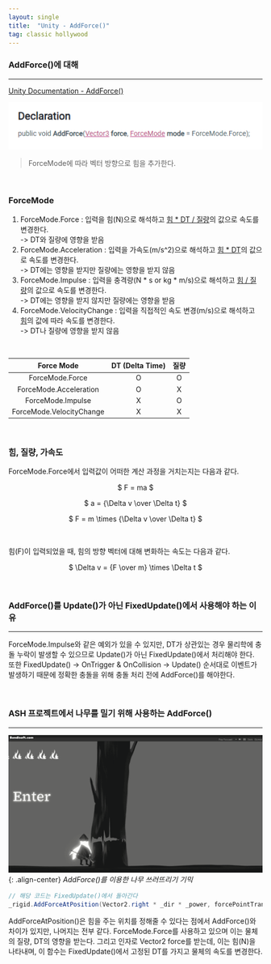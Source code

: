 ```yaml
---
layout: single
title:  "Unity - AddForce()"
tag: classic hollywood
---
```


### AddForce()에 대해
---

[Unity Documentation - AddForce()](https://docs.unity3d.com/ScriptReference/Rigidbody.AddForce.html)

![](/assets/images/unity/addforce.png)

> ForceMode에 따라 벡터 방향으로 힘을 추가한다.

<br>

### ForceMode

1. ForceMode.Force : 입력을 힘(N)으로 해석하고 <u>힘 * DT / 질량</u>의 값으로 속도를 변경한다.  
   -> DT와 질량에 영향을 받음
2. ForceMode.Acceleration : 입력을 가속도(m/s^2)으로 해석하고 <u>힘 * DT</u>의 값으로 속도를 변경한다.  
   -> DT에는 영향을 받지만 질량에는 영향을 받지 않음
3. ForceMode.Impulse : 입력을 충격량(N * s or kg * m/s)으로 해석하고 <u>힘 / 질량</u>의 값으로 속도를 변경한다.  
   -> DT에는 영향을 받지 않지만 질량에는 영향을 받음
4. ForceMode.VelocityChange : 입력을 직접적인 속도 변경(m/s)으로 해석하고 <u>힘</u>의 값에 따라 속도를 변경한다.  
   -> DT나 질량에 영향을 받지 않음

<br>

| Force Mode | DT (Delta Time) | 질량 |
|:-----------------:|:----:|:----:|
| ForceMode.Force | O | O |
| ForceMode.Acceleration | O | X |
| ForceMode.Impulse | X | O |
| ForceMode.VelocityChange | X | X |

<br>

### 힘, 질량, 가속도

ForceMode.Force에서 입력값이 어떠한 계산 과정을 거치는지는 다음과 같다.

<center>

$ F = ma $

</center>

<center>

$ a = {\Delta v \over \Delta t} $

</center>

<center>

$ F = m \times {\Delta v \over \Delta t} $

</center>

<br>

힘(F)이 입력되었을 때, 힘의 방향 벡터에 대해 변화하는 속도는 다음과 같다.

<center>

$ \Delta v = {F \over m} \times \Delta t $

</center>

<br>

### AddForce()를 Update()가 아닌 FixedUpdate()에서 사용해야 하는 이유
---

ForceMode.Impulse와 같은 예외가 있을 수 있지만, DT가 상관있는 경우 물리학에 충돌 누락이 발생할 수 있으므로 Update()가 아닌 FixedUpdate()에서 처리해야 한다. 또한 FixedUpdate() -> OnTrigger & OnCollision -> Update() 순서대로 이벤트가 발생하기 때문에 정확한 충돌을 위해 충돌 처리 전에 AddForce()를 해야한다.

<br>

### ASH 프로젝트에서 나무를 밀기 위해 사용하는 AddForce()
---

![](/assets/gif/addfoceTree.gif){: .align-center}
*AddForce()를 이용한 나무 쓰러뜨리기 기믹*

```c#
// 해당 코드는 FixedUpdate()에서 돌아간다
_rigid.AddForceAtPosition(Vector2.right * _dir * _power, forcePointTransform.position, ForceMode2D.Force);
```

AddForceAtPosition()은 힘을 주는 위치를 정해줄 수 있다는 점에서 AddForce()와 차이가 있지만, 나머지는 전부 같다. ForceMode.Force를 사용하고 있으며 이는 물체의 질량, DT의 영향을 받는다. 그리고 인자로 Vector2 force를 받는데, 이는 힘(N)을 나타내며, 이 함수는 FixedUpdate()에서 고정된 DT를 가지고 물체의 속도를 변경한다.